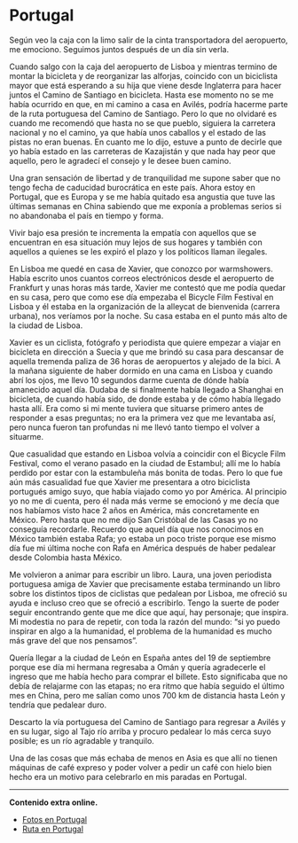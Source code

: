 # Portugal
Según veo la caja con la limo salir de la cinta transportadora del aeropuerto, me emociono. Seguimos juntos después de un día sin verla.

Cuando salgo con la caja del aeropuerto de Lisboa y mientras termino de montar la bicicleta y de reorganizar las alforjas, coincido con un biciclista mayor que está esperando a su hija que viene desde Inglaterra para hacer juntos el Camino de Santiago en bicicleta.
Hasta ese momento no se me había ocurrido en que, en mi camino a casa en Avilés, podría hacerme parte de la ruta portuguesa del Camino de Santiago.
Pero lo que no olvidaré es cuando me recomendó que hasta no se que pueblo, siguiera la carretera nacional y no el camino, ya que había unos caballos y el estado de las pistas no eran buenas. En cuanto me lo dijo, estuve a punto de decirle que yo había estado en las carreteras de Kazajistán y que nada hay peor que aquello, pero le agradecí el consejo y le desee buen camino.

Una gran sensación de libertad y de tranquilidad me supone saber que no tengo fecha de caducidad burocrática en este país. Ahora estoy en Portugal, que es Europa y se me había quitado esa angustia que tuve las últimas semanas en China sabiendo que me exponía a problemas serios si no abandonaba el país en tiempo y forma.

Vivir bajo esa presión te incrementa la empatía con  aquellos que se encuentran en esa situación muy lejos de sus hogares y también con aquellos a quienes se les expiró el plazo y los políticos llaman ilegales.

En Lisboa me quedé en casa de Xavier, que conozco por warmshowers. Había escrito unos cuantos correos electrónicos desde el aeropuerto de Frankfurt y unas horas más tarde, Xavier me contestó que me podía quedar en su casa, pero que como ese día empezaba el Bicycle Film Festival en Lisboa y él estaba en la organización de la alleycat de bienvenida (carrera urbana), nos veríamos por la noche. Su casa estaba en el punto más alto de la ciudad de Lisboa.

Xavier es un ciclista, fotógrafo y periodista que quiere empezar a viajar en bicicleta en dirección a Suecia y que me brindó su casa para descansar de aquella tremenda paliza de 36 horas de aeropuertos y alejado de la bici.
A la mañana siguiente de haber dormido en una cama en Lisboa y cuando abrí los ojos, me llevo 10 segundos darme cuenta de dónde había amanecido aquel día. Dudaba de si finalmente había llegado a Shanghai en bicicleta, de cuando había sido, de donde estaba y de cómo había llegado hasta allí.
Era como si mi mente tuviera que situarse primero antes de responder a esas preguntas; no era la primera vez que me levantaba así, pero nunca fueron tan profundas ni me llevó tanto tiempo el volver a situarme.


Que casualidad que estando en Lisboa volvía a coincidir con el Bicycle Film Festival, como el verano pasado en la ciudad de Estambul; allí me lo había perdido por estar con la estambuleña más bonita de todas.
Pero lo que fue aún más casualidad fue que Xavier me presentara a otro biciclista portugués amigo suyo, que había viajado como yo por América. Al principio yo no me di cuenta, pero él nada más verme se emocionó y me decía que nos habíamos visto hace 2 años en América, más concretamente en México.
Pero hasta que no me dijo San Cristóbal de las Casas yo no conseguía recordarle. Recuerdo que aquel día que nos conocimos en México también estaba Rafa; yo estaba un poco triste porque ese mismo día fue mi última noche con Rafa en América después de haber pedalear desde Colombia hasta México.

Me volvieron a animar para escribir un libro. Laura, una joven periodista portuguesa amiga de Xavier que precisamente estaba terminando un libro sobre los distintos tipos de ciclistas que pedalean por Lisboa, me ofreció su ayuda e incluso creo que se ofreció a escribirlo.
Tengo la suerte de poder seguir encontrando gente que me dice que aquí, hay personaje; que inspira. Mi modestia no para de repetir, con toda la razón del mundo: “si yo puedo inspirar en algo a la humanidad, el problema de la humanidad es mucho más grave del que nos pensamos”.

Quería llegar a la ciudad de León en España antes del 19 de septiembre porque ese día mi hermana regresaba a Omán y quería agradecerle el ingreso que me había hecho para comprar el billete.
Esto significaba que no debía de relajarme con las etapas; no era ritmo que había seguido el último mes en China, pero me salían como unos 700 km de distancia hasta León y tendría que pedalear duro.

Descarto la vía portuguesa del Camino de Santiago para regresar a Avilés y en su lugar, sigo al Tajo río arriba y procuro pedalear lo más cerca suyo posible; es un río agradable y tranquilo.

Una de las cosas que más echaba de menos en Asia es que allí no tienen máquinas de café expreso y poder volver a pedir un café con hielo bien hecho era un motivo para celebrarlo en mis paradas en Portugal.

---

**Contenido extra online.**
*   [Fotos en Portugal](https://www.flickr.com/photos/47339411@N04/sets/72157647277735746)
*   [Ruta en Portugal](http://ridewithgps.com/routes/5013473)

